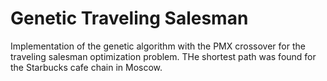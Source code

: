 # Genetic Traveling Salesman
Implementation of the genetic algorithm with the PMX crossover for the traveling salesman optimization problem.
THe shortest path was found for the Starbucks cafe chain in Moscow.
